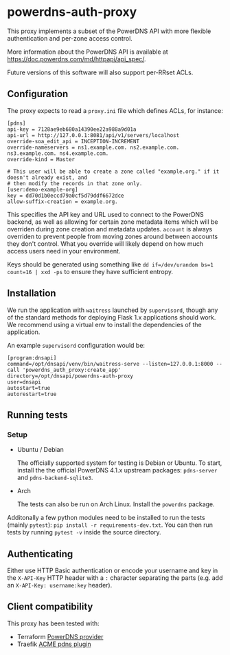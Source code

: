 # powerdns-auth-proxy

This proxy implements a subset of the PowerDNS API with more flexible authentication and per-zone access control.

More information about the PowerDNS API is available at https://doc.powerdns.com/md/httpapi/api_spec/.

Future versions of this software will also support per-RRset ACLs.

## Configuration

The proxy expects to read a `proxy.ini` file which defines ACLs, for instance:

````
[pdns]
api-key = 7128ae9eb680a14390ee22a988a9d01a
api-url = http://127.0.0.1:8081/api/v1/servers/localhost
override-soa_edit_api = INCEPTION-INCREMENT
override-nameservers = ns1.example.com. ns2.example.com. ns3.example.com. ns4.example.com.
override-kind = Master

# This user will be able to create a zone called "example.org." if it doesn't already exist, and
# then modify the records in that zone only.
[user:demo-example-org]
key = dd70d1b0eccd79a0cf5d79ddf6672dce
allow-suffix-creation = example.org.
````

This specifies the API key and URL used to connect to the PowerDNS backend, as well as allowing for certain zone metadata items which will be overriden during zone creation and metadata updates. `account` is always overriden to prevent people from moving zones around between accounts they don't control. What you override will likely depend on how much access users need in your environment.

Keys should be generated using something like `dd if=/dev/urandom bs=1 count=16 | xxd -ps` to ensure they have sufficient entropy.

## Installation

We run the application with `waitress` launched by `supervisord`, though any of the standard methods for deploying Flask 1.x applications should work. We recommend using a virtual env to install the dependencies of the application.

An example `supervisord` configuration would be:

````
[program:dnsapi]
command=/opt/dnsapi/venv/bin/waitress-serve --listen=127.0.0.1:8000 --call 'powerdns_auth_proxy:create_app'
directory=/opt/dnsapi/powerdns-auth-proxy
user=dnsapi
autostart=true
autorestart=true
````

## Running tests

### Setup

* Ubuntu / Debian

  The officially supported system for testing is Debian or Ubuntu. To start, install the the official PowerDNS 4.1.x upstream packages: `pdns-server` and `pdns-backend-sqlite3`.

* Arch

  The tests can also be run on Arch Linux. Install the `powerdns` package.

Additonally a few python modules need to be installed to run the tests (mainly `pytest`): `pip install -r requirements-dev.txt`. You can then run tests by running `pytest -v` inside the source directory.

## Authenticating

Either use HTTP Basic authentication or encode your username and key in the `X-API-Key` HTTP header with a `:` character separating the parts (e.g. add an `X-API-Key: username:key` header).

## Client compatibility

This proxy has been tested with:

* Terraform [PowerDNS provider](https://www.terraform.io/docs/providers/powerdns/index.html)
* Traefik [ACME pdns plugin](https://traefik.io/)
